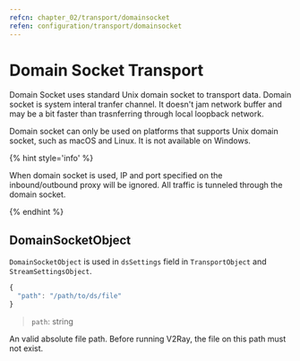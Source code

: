 ```yaml
---
refcn: chapter_02/transport/domainsocket
refen: configuration/transport/domainsocket
---
```


# Domain Socket Transport

Domain Socket uses standard Unix domain socket to transport data. Domain socket is system interal tranfer channel. It doesn't jam network buffer and may be a bit faster than trasnferring through local loopback network.

Domain socket can only be used on platforms that supports Unix domain socket, such as macOS and Linux. It is not available on Windows.

{% hint style='info' %}

When domain socket is used, IP and port specified on the inbound/outbound proxy will be ignored. All traffic is tunneled through the domain socket.

{% endhint %}

## DomainSocketObject

`DomainSocketObject` is used in `dsSettings` field in `TransportObject` and `StreamSettingsObject`.

```javascript
{
  "path": "/path/to/ds/file"
}
```

> `path`: string

An valid absolute file path. Before running V2Ray, the file on this path must not exist.